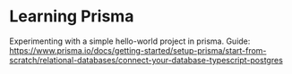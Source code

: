 # Learning Prisma
Experimenting with a simple hello-world project in prisma.
Guide: https://www.prisma.io/docs/getting-started/setup-prisma/start-from-scratch/relational-databases/connect-your-database-typescript-postgres
